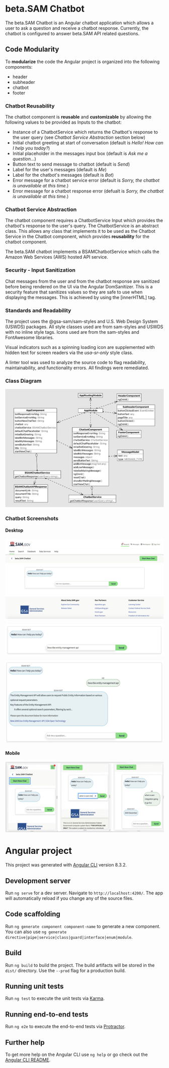 # beta.SAM Chatbot

The beta.SAM Chatbot is an Angular chatbot application which allows a user to ask a question and receive a chatbot response. Currently, the chatbot is configured to answer beta.SAM API related questions.

## Code Modularity

To **modularize** the code the Angular project is organized into the following components:
* header
* subheader
* chatbot
* footer

### Chatbot Reusability

The chatbot component is **reusable** and **customizable** by allowing the following values to be provided as Inputs to the chatbot:

* Instance of a ChatbotService which returns the Chatbot's response to the user query (see *Chatbot Service Abstraction* section below)
* Initial chatbot greeting at start of conversation (default is *Hello! How can I help you today?*)
* Initial placeholder in the messages input box (default is *Ask me a question...*)
* Button text to send message to chatbot (default is *Send*)
* Label for the user's messages (default is *Me*)
* Label for the chatbot's messages (default is *Bot*)
* Error message for a chatbot service error (default is *Sorry, the chatbot is unavailable at this time.*)
* Error message for a chatbot response error (defualt is *Sorry, the chatbot is unavailable at this time.*)

### Chatbot Service Abstraction

The chatbot component requires a ChatbotService Input which provides the chatbot's response to the user's query.  The ChatbotService is an abstract class.  This allows any class that implements it to be used as the Chatbot Service in the Chatbot component, which provides **reusability** for the chatbot component.

The beta.SAM chatbot implements a BSAMChatbotService which calls the Amazon Web Services (AWS) hosted API service.

### Security - Input Sanitization

Chat messages from the user and from the chatbot response are sanitized before being rendered on the UI via the Angular DomSanitizer.  This is a security feature that sanitizes values so they are safe to use when displaying the messages.  This is achieved by using the [innerHTML] tag.

### Standards and Readability

The project uses the @gsa-sam/sam-styles and U.S. Web Design System (USWDS) packages.  All style classes used are from sam-styles and USWDS with no inline style tags.  Icons used are from the sam-styles and FontAwesome libraries.  

Visual indicators such as a spinning loading icon are supplemented with hidden text for screen readers via the *usa-sr-only* style class.

A linter tool was used to analyze the source code to flag readability, maintainability, and functionality errors.  All findings were remediated.

### Class Diagram

![Class Diagram](docs/img/ClassDiagram.png)

### Chatbot Screenshots

#### Desktop

![Start](docs/img/App1.png)

![Enter Query](docs/img/App2.png)

![Response](docs/img/App3.png)

#### Mobile

![Mobile](docs/img/Mobile.png)




# Angular project

This project was generated with [Angular CLI](https://github.com/angular/angular-cli) version 8.3.2.

## Development server

Run `ng serve` for a dev server. Navigate to `http://localhost:4200/`. The app will automatically reload if you change any of the source files.

## Code scaffolding

Run `ng generate component component-name` to generate a new component. You can also use `ng generate directive|pipe|service|class|guard|interface|enum|module`.

## Build

Run `ng build` to build the project. The build artifacts will be stored in the `dist/` directory. Use the `--prod` flag for a production build.

## Running unit tests

Run `ng test` to execute the unit tests via [Karma](https://karma-runner.github.io).

## Running end-to-end tests

Run `ng e2e` to execute the end-to-end tests via [Protractor](http://www.protractortest.org/).

## Further help

To get more help on the Angular CLI use `ng help` or go check out the [Angular CLI README](https://github.com/angular/angular-cli/blob/master/README.md).
